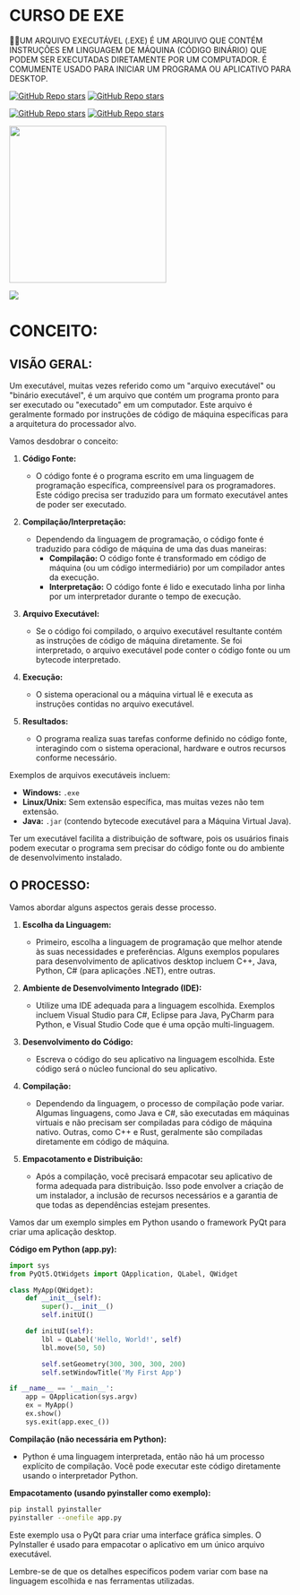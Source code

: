 # CURSO DE EXE
👨‍⚖️UM ARQUIVO EXECUTÁVEL (.EXE) É UM ARQUIVO QUE CONTÉM INSTRUÇÕES EM LINGUAGEM DE MÁQUINA (CÓDIGO BINÁRIO) QUE PODEM SER EXECUTADAS DIRETAMENTE POR UM COMPUTADOR. É COMUMENTE USADO PARA INICIAR UM PROGRAMA OU APLICATIVO PARA DESKTOP.

[![GitHub Repo stars](https://img.shields.io/badge/VILHALVA-GITHUB-03A9F4?logo=github)](https://github.com/VILHALVA) 
[![GitHub Repo stars](https://img.shields.io/badge/VEJA%20OS-VIDEOS-03A9F4?logo=youtube)](https://www.youtube.com/@vilhalva100/search?query=EXECUTAVEL) <br>

[![GitHub Repo stars](https://img.shields.io/badge/VEJA%20DOCUMENTAÇÃO-PYINSTALLER-03A9F4?logo=google)](https://pyinstaller.readthedocs.io/en/stable/index.html)
[![GitHub Repo stars](https://img.shields.io/badge/VEJA%20DOCUMENTAÇÃO-GCC-03A9F4?logo=google)](https://gcc.gnu.org/onlinedocs/)  <br>

<img src="https://cdn-icons-png.flaticon.com/512/8124/8124463.png" align="center" width="280"> <br>

![](https://i.imgur.com/waxVImv.png)

# CONCEITO:
## VISÃO GERAL:
Um executável, muitas vezes referido como um "arquivo executável" ou "binário executável", é um arquivo que contém um programa pronto para ser executado ou "executado" em um computador. Este arquivo é geralmente formado por instruções de código de máquina específicas para a arquitetura do processador alvo.

Vamos desdobrar o conceito:

1. **Código Fonte:**
   - O código fonte é o programa escrito em uma linguagem de programação específica, compreensível para os programadores. Este código precisa ser traduzido para um formato executável antes de poder ser executado.

2. **Compilação/Interpretação:**
   - Dependendo da linguagem de programação, o código fonte é traduzido para código de máquina de uma das duas maneiras:
     - **Compilação:** O código fonte é transformado em código de máquina (ou um código intermediário) por um compilador antes da execução.
     - **Interpretação:** O código fonte é lido e executado linha por linha por um interpretador durante o tempo de execução.

3. **Arquivo Executável:**
   - Se o código foi compilado, o arquivo executável resultante contém as instruções de código de máquina diretamente. Se foi interpretado, o arquivo executável pode conter o código fonte ou um bytecode interpretado.

4. **Execução:**
   - O sistema operacional ou a máquina virtual lê e executa as instruções contidas no arquivo executável.

5. **Resultados:**
   - O programa realiza suas tarefas conforme definido no código fonte, interagindo com o sistema operacional, hardware e outros recursos conforme necessário.

Exemplos de arquivos executáveis incluem:
- **Windows:** `.exe`
- **Linux/Unix:** Sem extensão específica, mas muitas vezes não tem extensão.
- **Java:** `.jar` (contendo bytecode executável para a Máquina Virtual Java).

Ter um executável facilita a distribuição de software, pois os usuários finais podem executar o programa sem precisar do código fonte ou do ambiente de desenvolvimento instalado.

## O PROCESSO:
Vamos abordar alguns aspectos gerais desse processo.

1. **Escolha da Linguagem:**
   - Primeiro, escolha a linguagem de programação que melhor atende às suas necessidades e preferências. Alguns exemplos populares para desenvolvimento de aplicativos desktop incluem C++, Java, Python, C# (para aplicações .NET), entre outras.

2. **Ambiente de Desenvolvimento Integrado (IDE):**
   - Utilize uma IDE adequada para a linguagem escolhida. Exemplos incluem Visual Studio para C#, Eclipse para Java, PyCharm para Python, e Visual Studio Code que é uma opção multi-linguagem.

3. **Desenvolvimento do Código:**
   - Escreva o código do seu aplicativo na linguagem escolhida. Este código será o núcleo funcional do seu aplicativo.

4. **Compilação:**
   - Dependendo da linguagem, o processo de compilação pode variar. Algumas linguagens, como Java e C#, são executadas em máquinas virtuais e não precisam ser compiladas para código de máquina nativo. Outras, como C++ e Rust, geralmente são compiladas diretamente em código de máquina.

5. **Empacotamento e Distribuição:**
   - Após a compilação, você precisará empacotar seu aplicativo de forma adequada para distribuição. Isso pode envolver a criação de um instalador, a inclusão de recursos necessários e a garantia de que todas as dependências estejam presentes.

Vamos dar um exemplo simples em Python usando o framework PyQt para criar uma aplicação desktop.

**Código em Python (app.py):**
```python
import sys
from PyQt5.QtWidgets import QApplication, QLabel, QWidget

class MyApp(QWidget):
    def __init__(self):
        super().__init__()
        self.initUI()

    def initUI(self):
        lbl = QLabel('Hello, World!', self)
        lbl.move(50, 50)

        self.setGeometry(300, 300, 300, 200)
        self.setWindowTitle('My First App')

if __name__ == '__main__':
    app = QApplication(sys.argv)
    ex = MyApp()
    ex.show()
    sys.exit(app.exec_())
```

**Compilação (não necessária em Python):**
   - Python é uma linguagem interpretada, então não há um processo explícito de compilação. Você pode executar este código diretamente usando o interpretador Python.

**Empacotamento (usando pyinstaller como exemplo):**
```bash
pip install pyinstaller
pyinstaller --onefile app.py
```

Este exemplo usa o PyQt para criar uma interface gráfica simples. O PyInstaller é usado para empacotar o aplicativo em um único arquivo executável.

Lembre-se de que os detalhes específicos podem variar com base na linguagem escolhida e nas ferramentas utilizadas. 